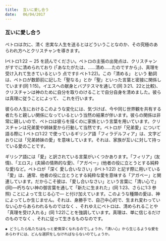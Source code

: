 ```yaml
---
title:  互いに愛し合う
date:   06/04/2017
---
```


### 互いに愛し合う

 ペトロは次に、清く 忠実な人生を送るとはどういうことなのか、その究極のあらわれ方へとクリスチャンを導きます。

 Iペトロ1:22 ∼ 25 を読んでください。ペトロの主張の出発点は、クリスチャンがすでに清められており (「あなたがたは、......清め......たのですから」)、真理を受け入れて生きているという 点です(I ペト1:22)。この「清める」 という 動詞は、ペトロが数節前に記した「聖なる」とか「聖」といった言葉と密接に関係しています(同 1:15)。イエスへの献身とバプテスマを通して(同 3:21、22と比較)、クリスチャンは神のために自分を取りのけることで自分自身を清めました。彼らは真理に従うことによって、 これを行います。

 彼らの人生におけるこのような変化には、気づけば、今や同じ世界観を共有する者たちと親しい関係になっているという当然の結果が伴います。彼らの関係は非常に親しいので、ペトロは彼らを描くのに家族という言葉を用いています。クリスチャンは兄弟愛や姉妹愛から行動して当然です。ペトロが「兄弟愛」について語る際に I ペトロ1:22 で使っているギリシア語「フィラデルフィア」は、文字どおりには「兄弟姉妹の愛」を意味しています。それは、家族が互いに対して持っている愛のことです。

 ギリシア語には「愛」と訳されている言葉がいくつかあります。「フィリア」(友情)、「エロス」(夫婦の情熱的な愛)、「アガペー」(他者の役に立とうとする純粋な愛)など。ペトロが「深く 愛し合いなさい」(Iペト1:22) と記す際に用いている「愛」は、通常、他者の役に立とうとする純粋な愛を意味する「アガペー」と関連しています。だからこそ彼は、「愛し合いなさい」という言葉に「清い心で」(同)―朽ちない神の御言葉を通して「新たに生まれた」(同 1:23、さらに1:3 参照) ことによって生じる心で― と付け加えています。このような種類の愛は、神によってしか生じません。それは、身勝手で、自己中心的で、生まれ変わっていない心からあらわれるものではなく 、それゆえにペトロは、清められることや「真理を受け入れる」(同 1:22)ことを強調しています。真理は、単に信じるだけのものでなく 、それに従って生きるものなのです。

`◆ どうしたら私たちはもっと愛情深くなれるのでしょうか。「清い心」から生じるような愛をあらわすには、どんな選択をしなければならないのでしょうか。`
